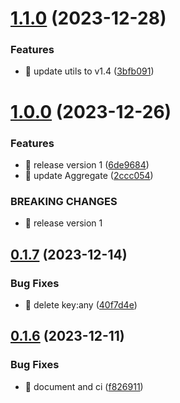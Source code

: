 

# [1.1.0](https://github.com/unipackage/ddd/compare/v1.0.0...v1.1.0) (2023-12-28)


### Features

* 🎸 update utils to v1.4 ([3bfb091](https://github.com/unipackage/ddd/commit/3bfb09110d9784375c4391314d5f8d32114bc626))

# [1.0.0](https://github.com/unipackage/ddd/compare/v0.1.7...v1.0.0) (2023-12-26)


### Features

* 🎸 release version 1 ([6de9684](https://github.com/unipackage/ddd/commit/6de9684048481daf6ad074e7b18598a0f8be3ced))
* 🎸 update Aggregate ([2ccc054](https://github.com/unipackage/ddd/commit/2ccc0540353a77a9d97e1163558c915e823fcc60))


### BREAKING CHANGES

* 🧨 release version 1

## [0.1.7](https://github.com/unipackage/ddd/compare/v0.1.6...v0.1.7) (2023-12-14)


### Bug Fixes

* 🐛 delete key:any ([40f7d4e](https://github.com/unipackage/ddd/commit/40f7d4eb97c194be053cbb6f5a29eef2a6d17979))

## [0.1.6](https://github.com/unipackage/ddd/compare/v0.1.5...v0.1.6) (2023-12-11)


### Bug Fixes

* 🐛 document and ci ([f826911](https://github.com/unipackage/ddd/commit/f8269111518640bb1958a9a555b3c48c325d6fbc))
